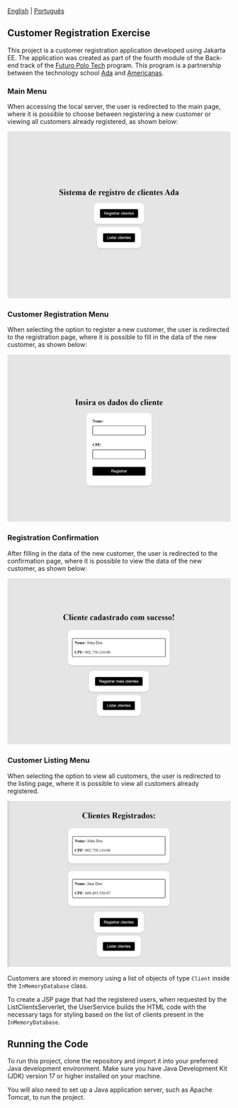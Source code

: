 [English](README.md) | [Português](README.pt-br.md)

## Customer Registration Exercise

This project is a customer registration application developed using Jakarta EE. The application was created as part of the fourth module of the Back-end track of the [Futuro Polo Tech](https://polotech.americanas.io/) program. This program is a partnership between the technology school [Ada](https://ada.tech/sou-aluno) and [Americanas](https://carreiras.americanas.com/).

### Main Menu

When accessing the local server, the user is redirected to the main page, where it is possible to choose between registering a new customer or viewing all customers already registered, as shown below:

<p align="center">
  <img src="images/main-menu.png" alt="Main menu with options to register and view customers">
</p>

### Customer Registration Menu

When selecting the option to register a new customer, the user is redirected to the registration page, where it is possible to fill in the data of the new customer, as shown below:

<p align="center">
  <img src="images/registration.png" alt="New customer registration menu">
</p>

### Registration Confirmation

After filling in the data of the new customer, the user is redirected to the confirmation page, where it is possible to view the data of the new customer, as shown below:

<p align="center">
  <img src="images/registration-confirmation.png" alt="New customer registration confirmation menu">

### Customer Listing Menu

When selecting the option to view all customers, the user is redirected to the listing page, where it is possible to view all customers already registered.

<p align="center">
  <img src="images/list-all-clients.png" alt="All customers view menu">
</p>

Customers are stored in memory using a list of objects of type `Client` inside the `InMemoryDatabase` class.

To create a JSP page that had the registered users, when requested by the ListClientsServerlet, the UserService builds the HTML code with the necessary tags for styling based on the list of clients present in the `InMemoryDatabase`.

## Running the Code

To run this project, clone the repository and import it into your preferred Java development environment.
Make sure you have Java Development Kit (JDK) version 17 or higher installed on your machine.

You will also need to set up a Java application server, such as Apache Tomcat, to run the project.

